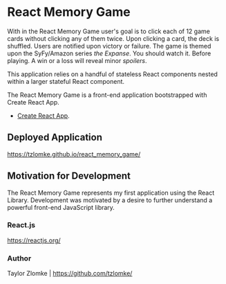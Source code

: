 # React Memory Game
With in the React Memory Game user's goal is to click each of 12 game cards without clicking any of them twice. Upon clicking a card, the deck is shuffled. Users are notified upon victory or failure. The game is themed upon the SyFy/Amazon series _the Expanse_. You should watch it. Before playing. A win or a loss will reveal minor *spoilers*.

This application relies on a handful of stateless React components nested within a larger stateful React component.

The React Memory Game is a front-end application bootstrapped with Create React App.
- [Create React App](https://github.com/facebook/create-react-app).

## Deployed Application
https://tzlomke.github.io/react_memory_game/

## Motivation for Development
The React Memory Game represents my first application using the React Library. Development was motivated by a desire to further understand a powerful front-end JavaScript library.

### React.js
https://reactjs.org/

### Author
Taylor Zlomke | https://github.com/tzlomke/